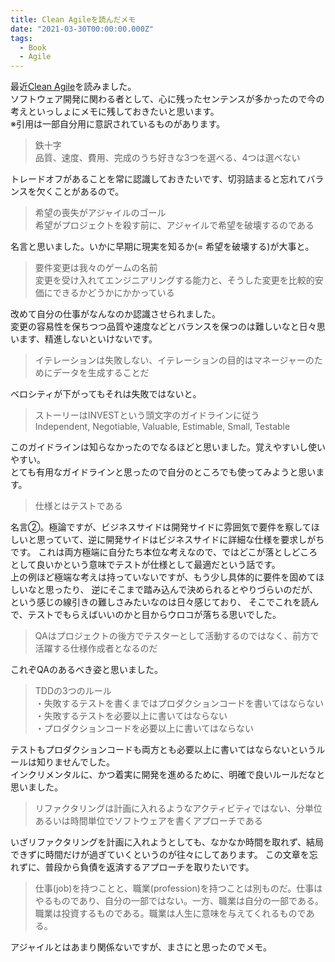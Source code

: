 ```yaml
---
title: Clean Agileを読んだメモ
date: "2021-03-30T00:00:00.000Z"
tags:
  - Book
  - Agile
---
```


最近[Clean Agile](https://www.amazon.co.jp/dp/4048930745)を読みました。<br>
ソフトウェア開発に関わる者として、心に残ったセンテンスが多かったので今の考えといっしょにメモに残しておきたいと思います。<br>
※引用は一部自分用に意訳されているものがあります。

> 鉄十字<br>品質、速度、費用、完成のうち好きな3つを選べる、4つは選べない

トレードオフがあることを常に認識しておきたいです、切羽詰まると忘れてバランスを欠くことがあるので。

> 希望の喪失がアジャイルのゴール<br>希望がプロジェクトを殺す前に、アジャイルで希望を破壊するのである

名言と思いました。いかに早期に現実を知るか(= 希望を破壊する)が大事と。

> 要件変更は我々のゲームの名前<br>変更を受け入れてエンジニアリングする能力と、そうした変更を比較的安価にできるかどうかにかかっている

改めて自分の仕事がなんなのか認識させられました。<br>
変更の容易性を保ちつつ品質や速度などとバランスを保つのは難しいなと日々思います、精進しないといけないです。

> イテレーションは失敗しない、イテレーションの目的はマネージャーのためにデータを生成することだ

ベロシティが下がってもそれは失敗ではないと。

> ストーリーはINVESTという頭文字のガイドラインに従う<br>Independent, Negotiable, Valuable, Estimable, Small, Testable

このガイドラインは知らなかったのでなるほどと思いました。覚えやすいし使いやすい。<br>
とても有用なガイドラインと思ったので自分のところでも使ってみようと思います。

> 仕様とはテストである

名言②。極論ですが、ビジネスサイドは開発サイドに雰囲気で要件を察してほしいと思っていて、逆に開発サイドはビジネスサイドに詳細な仕様を要求しがちです。
これは両方極端に自分たち本位な考えなので、ではどこが落としどころとして良いかという意味でテストが仕様として最適だという話です。<br>
上の例ほど極端な考えは持っていないですが、もう少し具体的に要件を固めてほしいなと思ったり、
逆にそこまで踏み込んで決められるとやりづらいのだが、という感じの線引きの難しさみたいなのは日々感じており、
そこでこれを読んで、テストでもらえばいいのかと目からウロコが落ちる思いでした。

> QAはプロジェクトの後方でテスターとして活動するのではなく、前方で活躍する仕様作成者となるのだ

これぞQAのあるべき姿と思いました。

> TDDの3つのルール<br>・失敗するテストを書くまではプロダクションコードを書いてはならない<br>・失敗するテストを必要以上に書いてはならない<br>・プロダクションコードを必要以上に書いてはならない

テストもプロダクションコードも両方とも必要以上に書いてはならないというルールは知りませんでした。<br>
インクリメンタルに、かつ着実に開発を進めるために、明確で良いルールだなと思いました。

> リファクタリングは計画に入れるようなアクティビティではない、分単位あるいは時間単位でソフトウェアを書くアプローチである

いざリファクタリングを計画に入れようとしても、なかなか時間を取れず、結局できずに時間だけが過ぎていくというのが往々にしてあります。
この文章を忘れずに、普段から負債を返済するアプローチを取りたいです。

> 仕事(job)を持つことと、職業(profession)を持つことは別ものだ。仕事はやるものであり、自分の一部ではない。一方、職業は自分の一部である。職業は投資するものである。職業は人生に意味を与えてくれるものである。

アジャイルとはあまり関係ないですが、まさにと思ったのでメモ。

